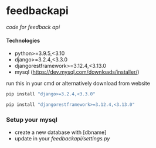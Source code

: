# feedbackapi
_code for feedback api_

#### Technologies
- python>=3.9.5,<3.10
- django>=3.2.4,<3.3.0
- djangorestframework>=3.12.4,<3.13.0
- mysql (https://dev.mysql.com/downloads/installer/)

run this in your cmd or alternatively download from website

```sh
pip install "django>=3.2.4,<3.3.0"
```
```sh
pip install "djangorestframework>=3.12.4,<3.13.0"
```

### Setup your mysql
- create a new database with [dbname]
- update in your _feedbackapi/settings.py_
